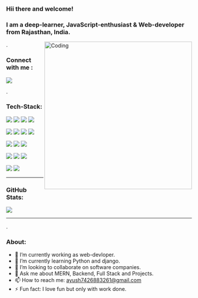 ### Hii there and welcome!

### I am a deep-learner, JavaScript-enthusiast & Web-developer from Rajasthan, India. 
<img align="right" alt="Coding" width="400" src="https://cdn.dribbble.com/users/1162077/screenshots/3848914/programmer.gif" />


.
 ### Connect with me :
<a href="https://www.linkedin.com/in/ayush-panday-799b3120b//">
<img src="https://img.shields.io/badge/:badgeContent?logo=%23E4405F&logoColor=Black&labelColor=Pink" />
</a>

.


### Tech-Stack:
<img src="https://img.shields.io/badge/HTML5-E34F26?style=for-the-badge&logo=html5&logoColor=white"/> <img src="https://img.shields.io/badge/CSS3-1572B6?style=for-the-badge&logo=css3&logoColor=white" /> <img src ="https://img.shields.io/badge/JavaScript-323330?style=for-the-badge&logo=javascript&logoColor=F7DF1E"/> <img src ="https://img.shields.io/badge/react-%2320232a.svg?style=for-the-badge&logo=react&logoColor=%2361DAFB"/>

<img src="https://img.shields.io/badge/Node.js-339933?style=for-the-badge&logo=nodedotjs&logoColor=white"/>  <img src ="https://img.shields.io/badge/Express.js-000000?style=for-the-badge&logo=express&logoColor=white"/> <img src="https://img.shields.io/badge/GIT-E44C30?style=for-the-badge&logo=git&logoColor=white"/> <img src="https://img.shields.io/badge/JWT-000000?style=for-the-badge&logo=JSON%20web%20tokens&logoColor=white" />

<img src="https://img.shields.io/badge/MongoDB-4EA94B?style=for-the-badge&logo=mongodb&logoColor=white" /> <img src="https://img.shields.io/badge/MySQL-005C84?style=for-the-badge&logo=mysql&logoColor=white"/> <img src="https://img.shields.io/badge/redis-%23DD0031.svg?style=for-the-badge&logo=redis&logoColor=white"/>

<img src="https://img.shields.io/badge/AWS-%23FF9900.svg?style=for-the-badge&logo=amazon-aws&logoColor=white"/> <img src="https://img.shields.io/badge/vercel-%23000000.svg?style=for-the-badge&logo=vercel&logoColor=white"/> <img src="https://img.shields.io/badge/netlify-%23000000.svg?style=for-the-badge&logo=netlify&logoColor=#00C7B7"/>

<img src ="https://img.shields.io/badge/Postman-FF6C37?style=for-the-badge&logo=postman&logoColor=white"/> <img src ="https://img.shields.io/badge/Microsoft_Office-D83B01?style=for-the-badge&logo=microsoft-office&logoColor=white"/>


---


### GitHub Stats:
![](https://github-readme-streak-stats.herokuapp.com/?user=AyushPanday1&theme=dark&hide_border=false)<br/>

---
.

### About:

- 🔭 I’m currently working as web-devloper.
- 🌱 I’m currently learning Python and django.
- 👯 I’m looking to collaborate on software companies.
- 💬 Ask me about MERN, Backend, Full Stack and Projects.
- 📫 How to reach me:  ayush7426883261@gmail.com
- ⚡ Fun fact: I love fun but only with work done.





